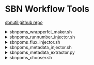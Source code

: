 # SBN Workflow Tools

[sbnutil github repo](https://github.com/SBNSoftware/sbnutil)

<details>
<summary>sbnpoms_wrapperfcl_maker.sh</summary>
<br>
Purpose: Make an empty wrapper fcl file.<br>
<br>
Usage: sbnpoms_wrapperfcl_maker.sh [options]<br>
<br>
Options:<br>
<br>
-h|-?|--help        - Print help message.<br>
--fclname &lt;fcl&gt;     - Wrapped fcl file.<br>
--wrappername &lt;fcl&gt; - Wrapper fcl file.<br>  
<br>
</details>

<details>
<summary>sbnpoms_runnumber_injector.sh</summary>
<br>
Purpose: Append run and subrun overrides to fcl file.<br>
         Subrun follows \$PROCESS+1, and wraps by incrementing<br>
         the run number when the subrun exceeds the maximum.<br>
<br>
Usage: sbnpoms_runnumber_injector.sh [options]<br>
<br>
Options:<br>
<br>
-h|-?|--help          - Print help message.<br>
--fcl &lt;fcl&gt;           - Fcl file to append (default standard output).<br>
--subruns_per_run &lt;n&gt; - Number of subruns per run (default 100).<br>
--process &lt;process&gt;   - Specify process number (default \$PROCESS).<br>
--run &lt;run&gt;           - Specify base run number (default 1).<br>
<br>
</details>

<details>
<summary>sbnpoms_flux_injector.sh</summary>
<br>
Purpose: Add genie flux-related overrides to fcl file.<br>
<br>
Usage: sbnpoms_flux_injector.sh [options]<br>
<br>
Options:<br>
<br>
-h|-?|--help                - Print help message.<br>
--fcl &lt;fcl&gt;                 - Fcl file to append (default standard output).<br>
--flux_copy_method &lt;method&gt; - Flux copy method (default "IFDH").<br>
--max_flux_file_mb &lt;n&gt;      - Maximum size of flux files to copy (default GENIEGen decides).<br>
<br>
</details>

<details>
<summary>sbnpoms_metadata_injector.sh</summary>
<br>
Purpose: Append SAM metadata overrides to a fcl file.<br>
<br>
Usage: sbnpoms_metadata_injector.sh [options]<br>
<br>
General options:<br>
<br>
-h|-?|--help                  - Print help message.<br>
--inputfclname &lt;fcl file&gt;     - Fcl file to append to.<br>
<br>
Options for overriding SAM built-in metadata (service FileCatalogMetadata).<br>
<br>
--mdappfamily &lt;family&gt;        - Application family.<br>
--mdappversion &lt;version&gt;      - Appliction version.<br>
--mdfiletype &lt;file_type&gt;      - File type.<br>
--mdruntype &lt;run_type&gt;        - Run type.<br>
--mdgroupname &lt;group&gt;         - Group.<br>
<br>
Options for overriding experiment-specific metadata.<br>
<br>
--mdfclname &lt;fcl file&gt;        - Fcl file name to store in metadata.<br>
--mdprojectname &lt;project&gt;     - Project name.<br>
--mdprojectstage &lt;stage&gt;      - Project stage.<br>
--mdprojectversion &lt;version&gt;  - Project version.<br>
--mdprojectsoftware &lt;product&gt; - Top level ups product.<br>
--mdproductionname &lt;campaign&gt; - Campaign name.<br>
--mdproductiontype &lt;type&gt;     - Campaign type.<br>
<br>
Options for non-artroot files.<br>
<br>
--tfilemdjsonname &lt;json name&gt; - Name of TFile json file.<br>
--cafname         &lt;caf name&gt;  - Name of caf file.<br>
<br>
</details>

<details>
<summary>sbnpoms_metadata_extractor.py</summary>
<br>
Purpose: SAM metadata extractor for artroot and non-artroot files.<br>
         Use sam_metadata_dumper to extract internal sam metadata from<br>
         artroot files.  Otherwise, read metadata from associated .json<br>
         file.  Json format metadata written to standard output.<br>
<br>
Usage:<br>
<br>
sbnpoms_metadata_extractor.py [options] &lt;file&gt;<br>
<br>
Arguments:<br>
<br>
&lt;file&gt; - Path of file.<br>
<br>
Options:<br>
<br>
-h|--help - Print help.<br>
-e|--experiment &lt;exp&gt; - Experiment (default $SAM_EXPERIMENT).<br>
<br>
</details>

<details>
<summary>sbnpoms_chooser.sh</summary>
Purpose: Select artroot file(s), and perform various other "between exe"<br>
         operations.<br>
<br>
Usage: sbnpoms_chooser.sh [options]<br>
<br>
Options:<br>
<br>
-h|--help        - Print help message.<br>
-S &lt;list&gt;        - Specify list file to receive chosen files (default none).<br>
-d &lt;directory&gt;   - Specify directory to search for root files (default ".").<br>
-n &lt;n&gt;           - Number of artroot files to choose (default 1).<br>
--[no]metadata   - [Do not] extract metadata (using sbnpoms_metadata_extractor.py) <br>
                   for any artroot file in the input directory into a matching <br>
                   .json file, if the .json file doesn't already exist.<br>
                   Default is to extract metadata.<br>
--delete &lt;list&gt;  - Delete files in the specified list file.<br>
--[no]match      - [Do not] match unpaired non-artroot root files and <br>
                   unpaired json files.  Rename json file to match root file.<br>
                   Default is to match.<br>
--max_length &lt;n&gt; - Maximum file name length (0=no limit, default 200).<br>
--unique         - Ensure that .root file names are unique (rename). <br>
</details>